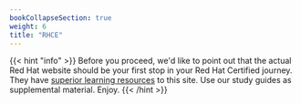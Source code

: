 ```yaml
---
bookCollapseSection: true
weight: 6
title: "RHCE"
---
```


{{< hint "info" >}}
Before you proceed, we'd like to point out that the actual Red Hat website should be your first stop in your Red Hat Certified journey. They have [superior learning resources](https://www.redhat.com/en/services/training/all-courses-exams) to this site. Use our study guides as supplemental material. Enjoy.
{{< /hint >}}
